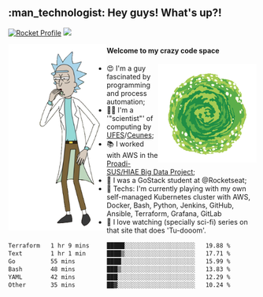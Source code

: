 
<h2> :man_technologist: Hey guys! What's up?!</h2>
                                                                         
[![Rocket Profile](https://img.shields.io/static/v1?label=Rocketseat&message=Profile&colorA=purple&color=black&logo=Rocket&logoColor=white)](https://app.rocketseat.com.br/me/elyabe)
<a href="https://www.linkedin.com/in/elyabe/"><img src="https://img.shields.io/badge/LinkedIn-informational?logo=linkedin"/></a>

<img align='left' src="https://raw.githubusercontent.com/Elyabe/Elyabe/master/images/rick-dancing.gif" width='200'>

                       
#### Welcome to my crazy code space 
<img align='right' src="https://raw.githubusercontent.com/Elyabe/elyabe/master/images/portal-3.gif" width='200'>

- :heart_eyes: I'm a guy fascinated by programming and process automation; 
- :office_worker: I'm a '"scientist"' of computing by [UFES](http://ufes.br)/[Ceunes](http://ceunes.ufes.br);
- :books: I worked with AWS in the [Proadi-SUS/HIAE Big Data Project](https://hospitais.proadi-sus.org.br/projetos/24/big-data);
- :rocket: I was a GoStack student at @Rocketseat;
- :green_heart: Techs: I'm currently playing with my own self-managed Kubernetes cluster with AWS, Docker, Bash, Python, Jenkins, GitHub, Ansible, Terraform, Grafana, GitLab
- :movie_camera: I love watching (specially sci-fi) series on that site that does 'Tu-dooom'.

<!--START_SECTION:waka-->

```text
Terraform   1 hr 9 mins     █████░░░░░░░░░░░░░░░░░░░░   19.88 %
Text        1 hr 1 min      ████▒░░░░░░░░░░░░░░░░░░░░   17.71 %
Go          55 mins         ████░░░░░░░░░░░░░░░░░░░░░   15.99 %
Bash        48 mins         ███▒░░░░░░░░░░░░░░░░░░░░░   13.83 %
YAML        42 mins         ███░░░░░░░░░░░░░░░░░░░░░░   12.29 %
Other       35 mins         ██▓░░░░░░░░░░░░░░░░░░░░░░   10.24 %
```

<!--END_SECTION:waka-->

